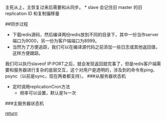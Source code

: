 主死从上，主恢复过来后需要和从同步。
    * slave 会记住旧 master 的旧 replication ID 和复制偏移量

##同步过程
* 下载redis源码，然后编译两份redis放到不同的目录下，其中一份当作server端口为9000，另一份为客户端端口为8999。
* 当然为了方便追踪，我们可以在编译源代码之前添加一些日志或其他返回值，这样方便跟踪。

我们可以执行slaveof IP:PORT之后，就会发现返回就完事了，但是redis客户端需要和服务器进行复杂的底层交互，这个对用户是透明的，涉及到的命令有ping、psync（以前是sync，现在两者都支持）。
###从服务器状态机
* 定时调用replicationCron方法
    * 频率可以设置，默认是1s一次
    
    
    
    
    
###主服务器状态机


[return](README.md)


